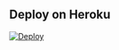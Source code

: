 ## Deploy on Heroku 
[![Deploy](https://www.herokucdn.com/deploy/button.svg)](https://dashboard.heroku.com/new?template=https://github.com/Kaleiebebewueu/ALEXA-MUSIC)
